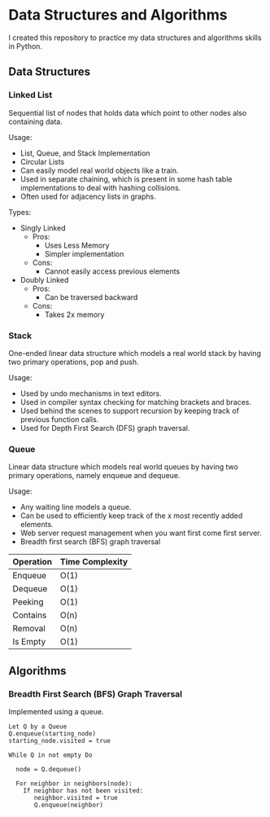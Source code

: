# Data Structures and Algorithms

I created this repository to practice my data structures and algorithms skills in Python.

## Data Structures

### Linked List

Sequential list of nodes that holds data which point to other nodes also containing data.

Usage:

- List, Queue, and Stack Implementation
- Circular Lists
- Can easily model real world objects like a train.
- Used in separate chaining, which is present in some hash table
  implementations to deal with hashing collisions.
- Often used for adjacency lists in graphs.

Types:

- Singly Linked
  - Pros:
    - Uses Less Memory
    - Simpler implementation
  - Cons:
    - Cannot easily access previous elements
- Doubly Linked
  - Pros:
    - Can be traversed backward
  - Cons:
    - Takes 2x memory

### Stack

One-ended linear data structure which models a real world stack by
having two primary operations, pop and push.

Usage:

- Used by undo mechanisms in text editors.
- Used in compiler syntax checking for matching brackets and braces.
- Used behind the scenes to support recursion by keeping track of previous function calls.
- Used for Depth First Search (DFS) graph traversal.

### Queue

Linear data structure which models real world queues by having two primary operations, namely enqueue and dequeue.

Usage:

- Any waiting line models a queue.
- Can be used to efficiently keep track of the x most recently added elements.
- Web server request management when you want first come first server.
- Breadth first search (BFS) graph traversal

| Operation | Time Complexity |
| --------- | --------------- |
| Enqueue   | O(1)            |
| Dequeue   | O(1)            |
| Peeking   | O(1)            |
| Contains  | O(n)            |
| Removal   | O(n)            |
| Is Empty  | O(1)            |

## Algorithms

### Breadth First Search (BFS) Graph Traversal

Implemented using a queue.

```psuedocode
Let Q by a Queue
Q.enqueue(starting_node)
starting_node.visited = true

While Q in not empty Do

  node = Q.dequeue()

  For neighbor in neighbors(node):
    If neighbor has not been visited:
       neighbor.visited = true
       Q.enqueue(neighbor)
```
